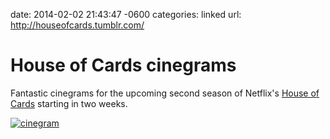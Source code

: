 date: 2014-02-02 21:43:47 -0600
categories: linked
url: http://houseofcards.tumblr.com/

# House of Cards cinegrams

Fantastic cinegrams for the upcoming second season of Netflix's [House of
Cards][] starting in two weeks.

[![cinegram][]][House of Cards]

[House of Cards]: http://houseofcards.tumblr.com/
[cinegram]: http://25.media.tumblr.com/d9684b89aa291d7928bbb1da22e15bb6/tumblr_mysy3f7RT61sjzfa9o1_500.gif

